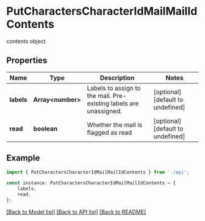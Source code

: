 # PutCharactersCharacterIdMailMailIdContents

contents object

## Properties

Name | Type | Description | Notes
------------ | ------------- | ------------- | -------------
**labels** | **Array&lt;number&gt;** | Labels to assign to the mail. Pre-existing labels are unassigned. | [optional] [default to undefined]
**read** | **boolean** | Whether the mail is flagged as read | [optional] [default to undefined]

## Example

```typescript
import { PutCharactersCharacterIdMailMailIdContents } from './api';

const instance: PutCharactersCharacterIdMailMailIdContents = {
    labels,
    read,
};
```

[[Back to Model list]](../README.md#documentation-for-models) [[Back to API list]](../README.md#documentation-for-api-endpoints) [[Back to README]](../README.md)
